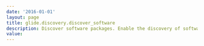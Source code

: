 ```yaml
---
date: '2016-01-01'
layout: page
title: glide.discovery.discover_software
description: Discover software packages. Enable the discovery of software packages.
value:  
---
```

